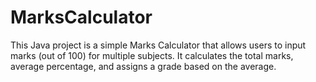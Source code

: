 # MarksCalculator
This Java project is a simple Marks Calculator that allows users to input marks (out of 100) for multiple subjects. It calculates the total marks, average percentage, and assigns a grade based on the average.
